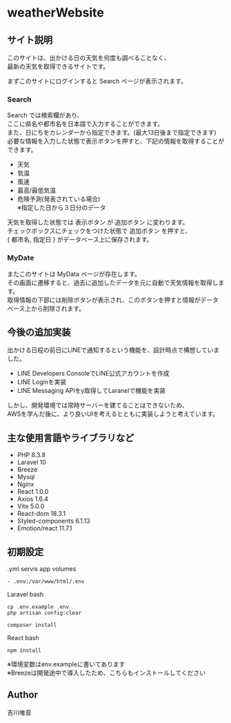 # weatherWebsite

## サイト説明
  
このサイトは、出かける日の天気を何度も調べることなく、  
最新の天気を取得できるサイトです。
  
  
まずこのサイトにログインすると Search ページが表示されます。  

### Search
Search では検索欄があり、  
ここに県名や都市名を日本語で入力することができます。  
また、日にちをカレンダーから指定できます。(最大13日後まで指定できます)  
必要な情報を入力した状態で表示ボタンを押すと、下記の情報を取得することができます。  
  
  
* 天気
* 気温
* 風速
* 最高/最低気温
* 危険予測(発表されている場合)  
※指定した日から３日分のデータ

  
天気を取得した状態では 表示ボタン が 追加ボタン に変わります。   
チェックボックスにチェックをつけた状態で 追加ボタン を押すと、  
{ 都市名, 指定日 } がデータベース上に保存されます。  
  
  
### MyDate
またこのサイトは MyData ページが存在します。  
その画面に遷移すると、過去に追加したデータを元に自動で天気情報を取得します。  
取得情報の下部には削除ボタンが表示され、このボタンを押すと情報がデータベース上から削除されます。  
  
  
      
## 今後の追加実装
  
出かける日程の前日にLINEで通知するという機能を、設計時点で構想していました。  
  
* LINE Developers ConsoleでLINE公式アカウントを作成
* LINE Loginを実装
* LINE Messaging APIをy取得してLaranelで機能を実装
  
しかし、開発環境では常時サーバーを建てることはできないため、  
AWSを学んだ後に、より良いUIを考えるとともに実装しようと考えています。  
  
  
  
## 主な使用言語やライブラリなど
  
* PHP 8.3.8
* Laravel 10
* Breeze
* Mysql
* Nginx
* React 1.0.0
* Axios 1.6.4
* Vite 5.0.0
* React-dom 18.3.1
* Styled-components 6.1.13
* Emotion/react 11.7.1
  
  
  
## 初期設定

.yml servis app volumes  
```
- .env:/var/www/html/.env
```

Laravel bash  
```
cp .env.example .env
php artisan config:clear

composer install
```

React bash  
```
npm install
```

※環境変数はenv.exampleに書いてあります  
※Breezeは開発途中で導入したため、こちらもインストールしてください
  
  
  
## Author
  
吉川唯音




